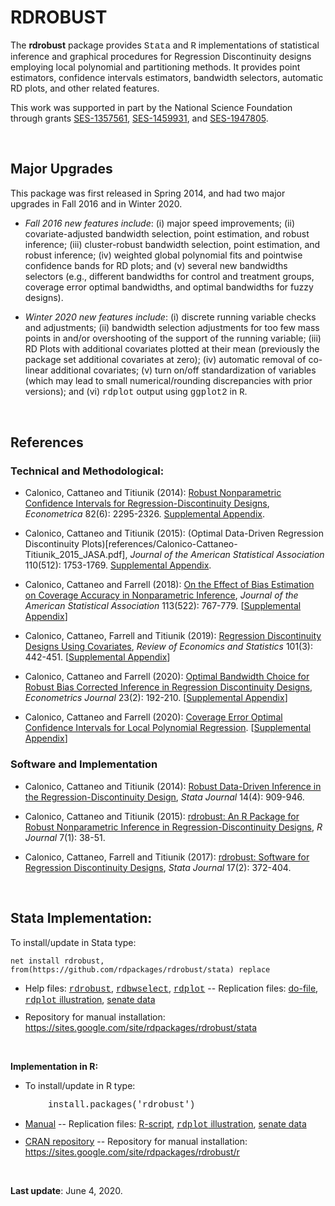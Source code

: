 # RDROBUST

The **rdrobust** package provides <font face="courier new, monospace">Stata</font> and <font face="courier new, monospace">R</font> implementations of statistical inference and graphical procedures for Regression Discontinuity designs employing local polynomial and partitioning methods. It provides point estimators, confidence intervals estimators, bandwidth selectors, automatic RD plots, and other related features.

This work was supported in part by the National Science Foundation through grants <a href="http://www.nsf.gov/awardsearch/showAward?AWD_ID=1357561" target="_blank">SES-1357561</a>, <a href="http://www.nsf.gov/awardsearch/showAward?AWD_ID=1459931" target="_blank">SES-1459931</a>, and <a href="http://www.nsf.gov/awardsearch/showAward?AWD_ID=1947805" target="_blank">SES-1947805</a>.

<br>

## Major Upgrades

This package was first released in Spring 2014, and had two major upgrades in Fall 2016 and in Winter 2020.

- _Fall 2016 new features include_: (i) major speed improvements; (ii) covariate-adjusted bandwidth selection, point estimation, and robust inference; (iii) cluster-robust bandwidth selection, point estimation, and robust inference; (iv) weighted global polynomial fits and pointwise confidence bands for RD plots; and (v) several new bandwidths selectors (e.g., different bandwidths for control and treatment groups, coverage error optimal bandwidths, and optimal bandwidths for fuzzy designs).

- _Winter 2020 new features include_: (i) discrete running variable checks and adjustments; (ii) bandwidth selection adjustments for too few mass points in and/or overshooting of the support of the running variable; (iii) RD Plots with additional covariates plotted at their mean (previously the package set additional covariates at zero); (iv) automatic removal of co-linear additional covariates; (v) turn on/off standardization of variables (which may lead to small numerical/rounding discrepancies with prior versions); and (vi) <font face="courier new, monospace">rdplot</font> output using <font face="courier new, monospace">ggplot2</font> in <font face="courier new, monospace">R</font>.

<br>

## References

### Technical and Methodological:

- Calonico, Cattaneo and Titiunik (2014): [Robust Nonparametric Confidence Intervals for Regression-Discontinuity Designs](references/Calonico-Cattaneo-Titiunik_2014_ECMA.pdf), _Econometrica_ 82(6): 2295-2326. [Supplemental Appendix](references/Calonico-Cattaneo-Titiunik_2014_ECMA--Supplemental.pdf).

- Calonico, Cattaneo and Titiunik (2015): (Optimal Data-Driven Regression Discontinuity Plots)[references/Calonico-Cattaneo-Titiunik_2015_JASA.pdf], _Journal of the American Statistical Association_ 110(512): 1753-1769. [Supplemental Appendix](references/Calonico-Cattaneo-Titiunik_2015_JASA--Supplement.pdf).

- Calonico, Cattaneo and Farrell (2018): <a href="https://sites.google.com/site/rdpackages/rdrobust/Calonico-Cattaneo-Farrell_2018_JASA.pdf?attredirects=0" target="_blank">On the Effect of Bias Estimation on Coverage Accuracy in Nonparametric Inference</a>, <i>Journal of the American Statistical Association</i> 113(522): 767-779. [<a href="https://sites.google.com/site/rdpackages/rdrobust/Calonico-Cattaneo-Farrell_2018_JASA--Supplement.pdf?attredirects=0" target="_blank">Supplemental Appendix</a>]</li>

- Calonico, Cattaneo, Farrell and Titiunik (2019): <a href="https://sites.google.com/site/rdpackages/rdrobust/Calonico-Cattaneo-Farrell-Titiunik_2019_RESTAT.pdf?attredirects=0" target="_blank">Regression Discontinuity Designs Using Covariates</a>, <i>Review of Economics and Statistics</i> 101(3): 442-451. [<a href="https://sites.google.com/site/rdpackages/rdrobust/Calonico-Cattaneo-Farrell-Titiunik_2019_RESTAT--Supplement.pdf?attredirects=0" target="_blank">Supplemental Appendix</a>]

- Calonico, Cattaneo and Farrell (2020): <a href="https://sites.google.com/site/rdpackages/rdrobust/Calonico-Cattaneo-Farrell_2020_ECTJ.pdf?attredirects=0" target="_blank">Optimal Bandwidth Choice for Robust Bias Corrected Inference in Regression Discontinuity Designs</a>, <i>Econometrics Journal</i> 23(2): 192-210. [<a href="https://sites.google.com/site/rdpackages/rdrobust/Calonico-Cattaneo-Farrell_2020_ECTJ--Supplement.pdf?attredirects=0" target="_blank">Supplemental Appendix</a>]

- Calonico, Cattaneo and Farrell (2020): <a href="https://sites.google.com/site/rdpackages/rdrobust/Calonico-Cattaneo-Farrell_2020_CEopt.pdf?attredirects=0" target="_blank">Coverage Error Optimal Confidence Intervals for Local Polynomial Regression</a>. [<a href="https://sites.google.com/site/rdpackages/rdrobust/Calonico-Cattaneo-Farrell_2020_CEopt--Supplement.pdf?attredirects=0" target="_blank">Supplemental Appendix</a>]

### Software and Implementation

- Calonico, Cattaneo and Titiunik (2014): [Robust Data-Driven Inference in the Regression-Discontinuity Design](references/Calonico-Cattaneo-Titiunik_2014_Stata.pdf), _Stata Journal_ 14(4): 909-946.

- Calonico, Cattaneo and Titiunik (2015): [rdrobust: An R Package for Robust Nonparametric Inference in Regression-Discontinuity Designs](references/Calonico-Cattaneo-Titiunik_2015_R.pdf), _R Journal_ 7(1): 38-51.

- Calonico, Cattaneo, Farrell and Titiunik (2017): [rdrobust: Software for Regression Discontinuity Designs](references/Calonico-Cattaneo-Farrell-Titiunik_2017_Stata.pdf), _Stata Journal_ 17(2): 372-404.

<br>

## Stata Implementation:</b><br>

To install/update in Stata type:
```
net install rdrobust, from(https://github.com/rdpackages/rdrobust/stata) replace
```

<ul>
<li style="margin-bottom:10px">Help files: <a href="https://sites.google.com/site/rdpackages/rdrobust/stata/rdrobust.pdf?attredirects=0" target="_blank"><font face="courier new, monospace">rdrobust</font></a>, <a href="https://sites.google.com/site/rdpackages/rdrobust/stata/rdbwselect.pdf?attredirects=0" target="_blank"><font face="courier new, monospace">rdbwselect</font></a>, <font face="courier new, monospace"><a href="https://sites.google.com/site/rdpackages/rdrobust/stata/rdplot.pdf?attredirects=0" target="_blank">rdplot</a></font> -- Replication files: <a href="https://sites.google.com/site/rdpackages/rdrobust/stata/rdrobust_illustration.do?attredirects=0" target="_blank">do-file</a>, <a href="https://sites.google.com/site/rdpackages/rdrobust/stata/rdplot_illustration.do?attredirects=0" target="_blank"><font face="courier new, monospace">rdplot</font> illustration</a>, <a href="https://sites.google.com/site/rdpackages/rdrobust/stata/rdrobust_senate.dta?attredirects=0" target="_blank">senate data</a></li>

<li style="margin-bottom:10px">Repository for manual installation: <a href="https://sites.google.com/site/rdpackages/rdrobust/stata" target="_blank">https://sites.google.com/site/rdpackages/rdrobust/stata</a></li>
</ul>
<br>

<b>Implementation in R:</b><br>

<ul><li>To install/update in R type:</li></ul>
<font face="courier new, monospace" style="margin-left:60px">install.packages('rdrobust')</font>

<ul>
<li style="margin-bottom:10px"><a href="https://cran.r-project.org/web/packages/rdrobust/rdrobust.pdf" target="_blank">Manual</a> -- Replication files: <a href="https://sites.google.com/site/rdpackages/rdrobust/r/rdrobust_illustration.r?attredirects=0" target="_blank">R-script</a>, <a href="https://sites.google.com/site/rdpackages/rdrobust/r/rdplot_illustration.R?attredirects=0" target="_blank"><font face="courier new, monospace">rdplot</font> illustration</a>, <a href="https://sites.google.com/site/rdpackages/rdrobust/r/rdrobust_senate.csv?attredirects=0" target="_blank">senate data</a></li>
<li style="margin-bottom:10px"><a href="https://cran.r-project.org/package=rdrobust" target="_blank">CRAN repository</a> -- Repository for manual installation: <a href="https://sites.google.com/site/rdpackages/rdrobust/r" target="_blank">https://sites.google.com/site/rdpackages/rdrobust/r</a></li>
</ul>
<br>

<b>Last update</b>: June 4, 2020.

<br>
<br>
<br>
